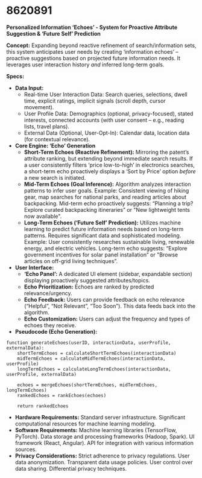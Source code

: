 # 8620891

**Personalized Information ‘Echoes’ - System for Proactive Attribute Suggestion & ‘Future Self’ Prediction**

**Concept:** Expanding beyond reactive refinement of search/information sets, this system anticipates user needs by creating ‘information echoes’ – proactive suggestions based on projected future information needs. It leverages user interaction history *and* inferred long-term goals.

**Specs:**

*   **Data Input:**
    *   Real-time User Interaction Data: Search queries, selections, dwell time, explicit ratings, implicit signals (scroll depth, cursor movement).
    *   User Profile Data: Demographics (optional, privacy-focused), stated interests, connected accounts (with user consent – e.g., reading lists, travel plans).
    *   External Data (Optional, User-Opt-In): Calendar data, location data (for contextual relevance).
*   **Core Engine: ‘Echo’ Generation**
    *   **Short-Term Echoes (Reactive Refinement):** Mirroring the patent’s attribute ranking, but extending beyond immediate search results. If a user consistently filters ‘price low-to-high’ in electronics searches, a short-term echo proactively displays a ‘Sort by Price’ option *before* a new search is initiated.
    *   **Mid-Term Echoes (Goal Inference):** Algorithm analyzes interaction patterns to infer user goals. Example: Consistent viewing of hiking gear, map searches for national parks, and reading articles about backpacking.  Mid-term echo proactively suggests: “Planning a trip? Explore curated backpacking itineraries” or "New lightweight tents now available".
    *   **Long-Term Echoes (‘Future Self’ Prediction):** Utilizes machine learning to predict future information needs based on long-term patterns. Requires significant data and sophisticated modeling.  Example: User consistently researches sustainable living, renewable energy, and electric vehicles. Long-term echo suggests: “Explore government incentives for solar panel installation” or "Browse articles on off-grid living techniques”.
*   **User Interface:**
    *   **‘Echo Panel’:** A dedicated UI element (sidebar, expandable section) displaying proactively suggested attributes/topics.
    *   **Echo Prioritization:**  Echoes are ranked by predicted relevance/urgency.
    *   **Echo Feedback:** Users can provide feedback on echo relevance (“Helpful”, “Not Relevant”, “Too Soon”). This data feeds back into the algorithm.
    *   **Echo Customization:** Users can adjust the frequency and types of echoes they receive.
*   **Pseudocode (Echo Generation):**

```
function generateEchoes(userID, interactionData, userProfile, externalData):
    shortTermEchoes = calculateShortTermEchoes(interactionData)
    midTermEchoes = calculateMidTermEchoes(interactionData, userProfile)
    longTermEchoes = calculateLongTermEchoes(interactionData, userProfile, externalData)

    echoes = mergeEchoes(shortTermEchoes, midTermEchoes, longTermEchoes)
    rankedEchoes = rankEchoes(echoes)

    return rankedEchoes
```

*   **Hardware Requirements:** Standard server infrastructure. Significant computational resources for machine learning modeling.
*   **Software Requirements:** Machine learning libraries (TensorFlow, PyTorch). Data storage and processing frameworks (Hadoop, Spark). UI framework (React, Angular). API for integration with various information sources.
*   **Privacy Considerations:**  Strict adherence to privacy regulations. User data anonymization. Transparent data usage policies.  User control over data sharing. Differential privacy techniques.